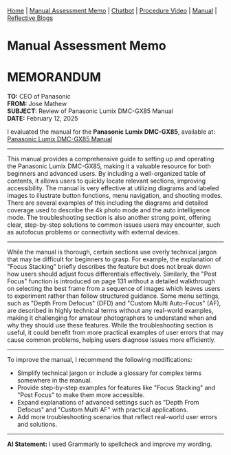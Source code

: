 [Home](index.md) | [Manual Assessment Memo](manual_assessment_memo.md) | [Chatbot](chatbot.md) | [Procedure Video](procedure_video.md) | [Manual](manual.md) | [Reflective Blogs](reflective_blogs.md) 

# Manual Assessment Memo
# MEMORANDUM  

**TO:** CEO of Panasonic  
**FROM:** Jose Mathew  
**SUBJECT:** Review of Panasonic Lumix DMC-GX85 Manual  
**DATE:** February 12, 2025  

I evaluated the manual for the **Panasonic Lumix DMC-GX85**, available at:  
[Panasonic Lumix DMC-GX85 Manual](https://www.manua.ls/panasonic/lumix-dmc-gx85/manual)  

--- 

This manual provides a comprehensive guide to setting up and operating the Panasonic Lumix DMC-GX85, making it a valuable resource for both beginners and advanced users. By including a well-organized table of contents, it allows users to quickly locate relevant sections, improving accessibility. The manual is very effective at utilizing diagrams and labeled images to illustrate button functions, menu navigation, and shooting modes. There are several examples of this including the diagrams and detailed coverage used to describe the 4k photo mode and the auto intelligence mode. The troubleshooting section is also another strong point, offering clear, step-by-step solutions to common issues users may encounter, such as autofocus problems or connectivity with external devices.  

--- 

While the manual is thorough, certain sections use overly technical jargon that may be difficult for beginners to grasp. For example, the explanation of "Focus Stacking" briefly describes the feature but does not break down how users should adjust focus differentials effectively. Similarly, the "Post Focus" function is introduced on page 131 without a detailed walkthrough on selecting the best frame from a sequence of images which leaves users to experiment rather than follow structured guidance. Some menu settings, such as "Depth From Defocus" (DFD) and "Custom Multi Auto-Focus" (AF), are described in highly technical terms without any real-world examples, making it challenging for amateur photographers to understand when and why they should use these features. While the troubleshooting section is useful, it could benefit from more practical examples of user errors that may cause common problems, helping users diagnose issues more efficiently.  

---

To improve the manual, I recommend the following modifications: 

- Simplify technical jargon or include a glossary for complex terms somewhere in the manual. 
- Provide step-by-step examples for features like "Focus Stacking" and "Post Focus" to make them more accessible.
- Expand explanations of advanced settings such as "Depth From Defocus" and "Custom Multi AF" with practical applications.
- Add more troubleshooting scenarios that reflect real-world user errors and solutions.

---

**AI Statement:** I used Grammarly to spellcheck and improve my wording.  
